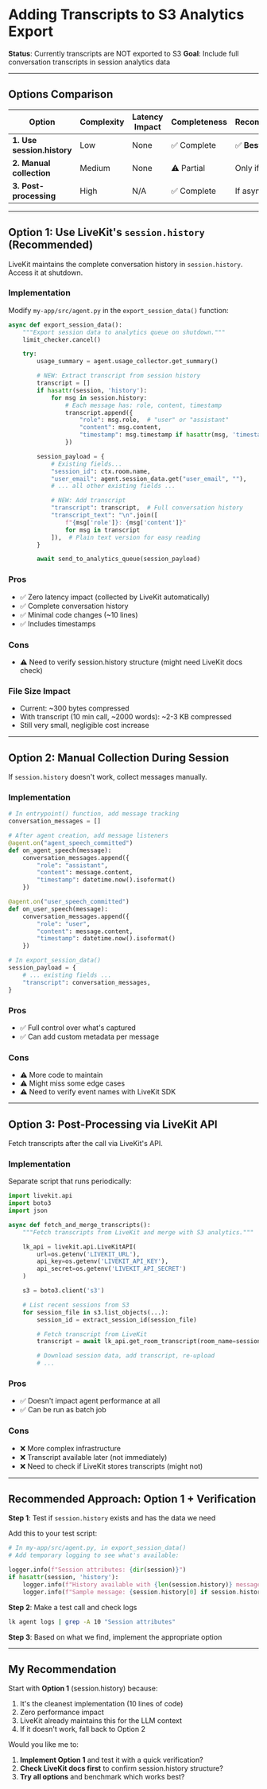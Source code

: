 # Adding Transcripts to S3 Analytics Export

**Status**: Currently transcripts are NOT exported to S3
**Goal**: Include full conversation transcripts in session analytics data

---

## Options Comparison

| Option | Complexity | Latency Impact | Completeness | Recommended |
|--------|-----------|----------------|--------------|-------------|
| **1. Use session.history** | Low | None | ✅ Complete | ✅ **Best** |
| **2. Manual collection** | Medium | None | ⚠️ Partial | Only if #1 fails |
| **3. Post-processing** | High | N/A | ✅ Complete | If async OK |

---

## Option 1: Use LiveKit's `session.history` (Recommended)

LiveKit maintains the complete conversation history in `session.history`. Access it at shutdown.

### Implementation

Modify `my-app/src/agent.py` in the `export_session_data()` function:

```python
async def export_session_data():
    """Export session data to analytics queue on shutdown."""
    limit_checker.cancel()

    try:
        usage_summary = agent.usage_collector.get_summary()

        # NEW: Extract transcript from session history
        transcript = []
        if hasattr(session, 'history'):
            for msg in session.history:
                # Each message has: role, content, timestamp
                transcript.append({
                    "role": msg.role,  # "user" or "assistant"
                    "content": msg.content,
                    "timestamp": msg.timestamp if hasattr(msg, 'timestamp') else None
                })

        session_payload = {
            # Existing fields...
            "session_id": ctx.room.name,
            "user_email": agent.session_data.get("user_email", ""),
            # ... all other existing fields ...

            # NEW: Add transcript
            "transcript": transcript,  # Full conversation history
            "transcript_text": "\n".join([
                f"{msg['role']}: {msg['content']}"
                for msg in transcript
            ]),  # Plain text version for easy reading
        }

        await send_to_analytics_queue(session_payload)
```

### Pros
- ✅ Zero latency impact (collected by LiveKit automatically)
- ✅ Complete conversation history
- ✅ Minimal code changes (~10 lines)
- ✅ Includes timestamps

### Cons
- ⚠️ Need to verify session.history structure (might need LiveKit docs check)

### File Size Impact
- Current: ~300 bytes compressed
- With transcript (10 min call, ~2000 words): ~2-3 KB compressed
- Still very small, negligible cost increase

---

## Option 2: Manual Collection During Session

If `session.history` doesn't work, collect messages manually.

### Implementation

```python
# In entrypoint() function, add message tracking
conversation_messages = []

# After agent creation, add message listeners
@agent.on("agent_speech_committed")
def on_agent_speech(message):
    conversation_messages.append({
        "role": "assistant",
        "content": message.content,
        "timestamp": datetime.now().isoformat()
    })

@agent.on("user_speech_committed")
def on_user_speech(message):
    conversation_messages.append({
        "role": "user",
        "content": message.content,
        "timestamp": datetime.now().isoformat()
    })

# In export_session_data()
session_payload = {
    # ... existing fields ...
    "transcript": conversation_messages,
}
```

### Pros
- ✅ Full control over what's captured
- ✅ Can add custom metadata per message

### Cons
- ⚠️ More code to maintain
- ⚠️ Might miss some edge cases
- ⚠️ Need to verify event names with LiveKit SDK

---

## Option 3: Post-Processing via LiveKit API

Fetch transcripts after the call via LiveKit's API.

### Implementation

Separate script that runs periodically:

```python
import livekit.api
import boto3
import json

async def fetch_and_merge_transcripts():
    """Fetch transcripts from LiveKit and merge with S3 analytics."""

    lk_api = livekit.api.LiveKitAPI(
        url=os.getenv('LIVEKIT_URL'),
        api_key=os.getenv('LIVEKIT_API_KEY'),
        api_secret=os.getenv('LIVEKIT_API_SECRET')
    )

    s3 = boto3.client('s3')

    # List recent sessions from S3
    for session_file in s3.list_objects(...):
        session_id = extract_session_id(session_file)

        # Fetch transcript from LiveKit
        transcript = await lk_api.get_room_transcript(room_name=session_id)

        # Download session data, add transcript, re-upload
        # ...
```

### Pros
- ✅ Doesn't impact agent performance at all
- ✅ Can be run as batch job

### Cons
- ❌ More complex infrastructure
- ❌ Transcript available later (not immediately)
- ❌ Need to check if LiveKit stores transcripts (might not)

---

## Recommended Approach: Option 1 + Verification

**Step 1**: Test if `session.history` exists and has the data we need

Add this to your test script:

```python
# In my-app/src/agent.py, in export_session_data()
# Add temporary logging to see what's available:

logger.info(f"Session attributes: {dir(session)}")
if hasattr(session, 'history'):
    logger.info(f"History available with {len(session.history)} messages")
    logger.info(f"Sample message: {session.history[0] if session.history else 'empty'}")
```

**Step 2**: Make a test call and check logs

```bash
lk agent logs | grep -A 10 "Session attributes"
```

**Step 3**: Based on what we find, implement the appropriate option

---

## My Recommendation

Start with **Option 1** (session.history) because:
1. It's the cleanest implementation (10 lines of code)
2. Zero performance impact
3. LiveKit already maintains this for the LLM context
4. If it doesn't work, fall back to Option 2

Would you like me to:
1. **Implement Option 1** and test it with a quick verification?
2. **Check LiveKit docs first** to confirm session.history structure?
3. **Try all options** and benchmark which works best?
